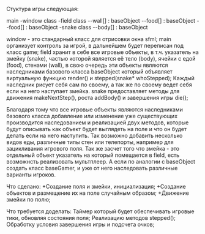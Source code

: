 Стуктура игры следующая:

main 
-window class
-field class
--wall[] : baseObject
--food[] : baseObject
--food[] : baseObject
-snake class
--body[] : baseObject

window - это стандарный класс для отрисовки окна sfml;
main организует контроль за игрой, в дальнейшем будет переписан под класс game;
field хранит в себе все игровые объекты, 
в т.ч. указатель на змейку (snake), частью которой является её тело (body), 
ячейки с едой (food), стенами (wall), 
в свою очередь эти объекты являются 
наследниками базового класса baseObject
который объявляет виртуальную функцию render() и stepped(snake* whoStepped);
Каждый наследник рисует себя сам по своему, а так же по своему 
ведет себя если на него наступает змейка. snake предоставляет
методы для движения makeNextStep(), роста addBody() и завершения игры die();

Благодаря тому что все игровые объекты являются наследниками базового класса 
добавление или изменение уже существующих производится наследованием и реализацией
двух методов, которые будут описывать как объект будет выглядеть на поле и что он будет делать
если на него наступить. Так возможно добавить несколько видов еды, различные типы стен
или телепорты, например для зацикливания игрового поля. Так же засчет того что змейка - 
это отдельный объект указатель на который помещается в field, есть возможнсть реализовать
мультплеер. А если по аналогии с baseObject создать класс baseGamer, и уже от него наследовать
различные варианты игроков.

Что сделано:
+Создание поля и змейки, инициализация;
+Создание объектов и размещение их на поле случайным образом;
+Движение змейки по полю;

Что требуется доделать:
Таймер который будет обеспечивать игровые тики, обновляя состояния поля;
Реализацию методов stepped();
Обработку условия завершения игры и подсчета очков;
